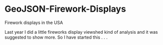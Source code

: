 # GeoJSON-Firework-Displays
Firework displays in the USA

Last year I did a little fireworks display viewshed kind of analysis and it was suggested to show more.  So I have started this . . .
